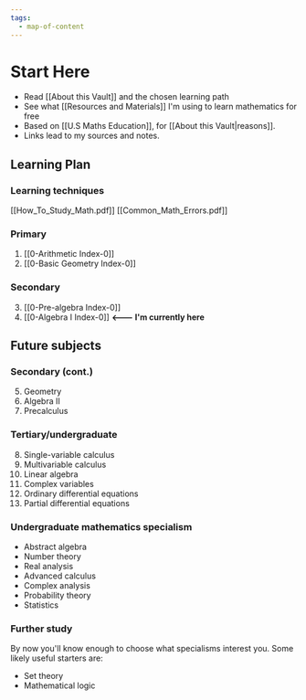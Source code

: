 ```yaml
---
tags:
  - map-of-content
---
```

# Start Here

- Read [[About this Vault]] and the chosen learning path
- See what [[Resources and Materials]] I'm using to learn mathematics for free
- Based on [[U.S Maths Education]], for [[About this Vault|reasons]].
- Links lead to my sources and notes.

## Learning Plan

### Learning techniques

[[How_To_Study_Math.pdf]]
[[Common_Math_Errors.pdf]]

### Primary
1.  [[0-Arithmetic Index-0]] 
2.  [[0-Basic Geometry Index-0]]
### Secondary
3.  [[0-Pre-algebra Index-0]]
4.  [[0-Algebra I Index-0]] **<--- I'm currently here**

## Future subjects
### Secondary (cont.)
5. Geometry
6. Algebra II
7. Precalculus

### Tertiary/undergraduate 
8. Single-variable calculus
9. Multivariable calculus
10. Linear algebra
11. Complex variables
12. Ordinary differential equations
13. Partial differential equations

### Undergraduate mathematics specialism
- Abstract algebra
- Number theory
- Real analysis  
- Advanced calculus
- Complex analysis
- Probability theory
- Statistics

### Further study
By now you'll know enough to choose what specialisms interest you. Some likely useful starters are:
- Set theory
- Mathematical logic
